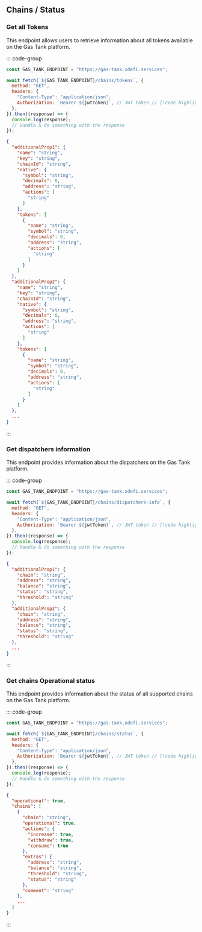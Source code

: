 ## Chains / Status

### Get all Tokens

This endpoint allows users to retrieve information about all tokens available on the Gas Tank platform.

::: code-group

```javascript [Request]
const GAS_TANK_ENDPOINT = "https://gas-tank.xdefi.services";

await fetch(`${GAS_TANK_ENDPOINT}/chains/tokens`, {
  method: "GET",
  headers: {
    "Content-Type": "application/json",
    Authorization: `Bearer ${jwtToken}`, // JWT token // [!code highlight]
  },
}).then((response) => {
  console.log(response);
  // Handle & do something with the response
});
```

```json [Response]
{
  "additionalProp1": {
    "name": "string",
    "key": "string",
    "chainId": "string",
    "native": {
      "symbol": "string",
      "decimals": 0,
      "address": "string",
      "actions": [
        "string"
      ]
    },
    "tokens": [
      {
        "name": "string",
        "symbol": "string",
        "decimals": 0,
        "address": "string",
        "actions": [
          "string"
        ]
      }
    ]
  },
  "additionalProp2": {
    "name": "string",
    "key": "string",
    "chainId": "string",
    "native": {
      "symbol": "string",
      "decimals": 0,
      "address": "string",
      "actions": [
        "string"
      ]
    },
    "tokens": [
      {
        "name": "string",
        "symbol": "string",
        "decimals": 0,
        "address": "string",
        "actions": [
          "string"
        ]
      }
    ]
  },
  ...
}
```

:::

### Get dispatchers information

This endpoint provides information about the dispatchers on the Gas Tank platform.

::: code-group

```javascript [Request]
const GAS_TANK_ENDPOINT = "https://gas-tank.xdefi.services";

await fetch(`${GAS_TANK_ENDPOINT}/chains/dispatchers-info`, {
  method: "GET",
  headers: {
    "Content-Type": "application/json",
    Authorization: `Bearer ${jwtToken}`, // JWT token // [!code highlight]
  },
}).then((response) => {
  console.log(response);
  // Handle & do something with the response
});
```

```json [Response]
{
  "additionalProp1": {
    "chain": "string",
    "address": "string",
    "balance": "string",
    "status": "string",
    "threshold": "string"
  },
  "additionalProp2": {
    "chain": "string",
    "address": "string",
    "balance": "string",
    "status": "string",
    "threshold": "string"
  },
  ...
}
```

:::

### Get chains Operational status

This endpoint provides information about the status of all supported chains on the Gas Tank platform.

::: code-group

```javascript [Request]
const GAS_TANK_ENDPOINT = "https://gas-tank.xdefi.services";

await fetch(`${GAS_TANK_ENDPOINT}/chains/status`, {
  method: "GET",
  headers: {
    "Content-Type": "application/json",
    Authorization: `Bearer ${jwtToken}`, // JWT token // [!code highlight]
  },
}).then((response) => {
  console.log(response);
  // Handle & do something with the response
});
```

```json [Response]
{
  "operational": true,
  "chains": [
    {
      "chain": "string",
      "operational": true,
      "actions": {
        "increase": true,
        "withdraw": true,
        "consume": true
      },
      "extras": {
        "address": "string",
        "balance": "string",
        "threshold": "string",
        "status": "string"
      },
      "comment": "string"
    },
    ...
  ]
}
```

:::
